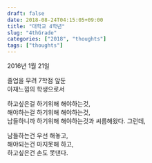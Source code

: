 ```yaml
---
draft: false
date: 2018-08-24T04:15:05+09:00
title: "대학교 4학년"
slug: "4thGrade"
categories: ["2018", "thoughts"]
tags: ["thoughts"]
---
```

2016년 1월 21일  

졸업을 무려 7학점 앞둔  
아재느낌의 학생으로서

하고싶은걸 하기위해 해야하는것,  
해야하는걸 하기위해 해야하는것,  
남들하니까 하기위해 해야하는것과 씨름해왔다. 그런데,

남들하는건 우선 해놓고,  
해야되는건 마지못해 하고,  
하고싶은건 손도 못댄다.
